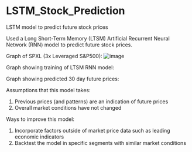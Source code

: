 # LSTM_Stock_Prediction
LSTM model to predict future stock prices

Used a Long Short-Term Memory (LTSM) Artificial Recurrent Neural Network (RNN) model to predict future stock prices.


Graph of SPXL (3x Leveraged S&P500):
![image](https://user-images.githubusercontent.com/82794849/147861274-8d4cb3fe-31ed-4ecc-a6be-fa6df47968ca.png)

Graph showing training of LTSM RNN model:

Graph showing predicted 30 day future prices:



Assumptions that this model takes:
1. Previous prices (and patterns) are an indication of future prices
2. Overall market conditions have not changed

Ways to improve this model:
1. Incorporate factors outside of market price data such as leading economic indicators
2. Backtest the model in specific segments with similar market conditions
